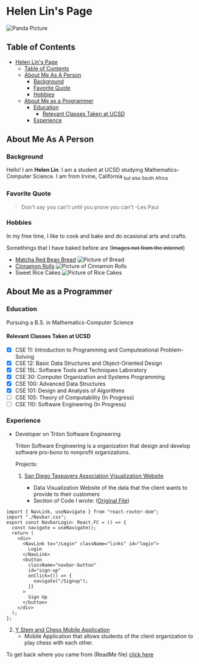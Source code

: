 # Helen Lin's Page
![Panda Picture](indexPageImages/panda.webp)

## Table of Contents
- [Helen Lin's Page](#helen-lins-page)
  - [Table of Contents](#table-of-contents)
  - [About Me As A Person](#about-me-as-a-person)
    - [Background](#background)
    - [Favorite Quote](#favorite-quote)
    - [Hobbies](#hobbies)
  - [About Me as a Programmer](#about-me-as-a-programmer)
    - [Education](#education)
      - [Relevant Classes Taken at UCSD](#relevant-classes-taken-at-ucsd)
    - [Experience](#experience)

## About Me As A Person
### Background
Hello! I am **Helen Lin**. I am a student at UCSD studying Mathematics-Computer Science. I am from Irvine, California <sub>but also South Africa</sub>

### Favorite Quote
> Don't say you can't until you prove you can't -Les Paul

### Hobbies
In my free time, I like to cook and bake and do ocasional arts and crafts. 

Somethings that I have baked before are (~~Images not from the internet~~)
* [Matcha Red Bean Bread](https://youtu.be/hKtKUd1-6b0)
  ![Picture of Bread](indexPageImages/Matcha%20Bread.jpg)
* [Cinnamon Rolls](https://www.youtube.com/watch?v=HjOqNLDf-Cg)
  ![Picture of Cinnamon Rolls](indexPageImages/Cinnamon%20Roll.jpg)
* Sweet Rice Cakes
  ![Picture of Rice Cakes](indexPageImages/Rice%20Cake.jpg)



## About Me as a Programmer

### Education
Pursuing a B.S. in Mathematics-Computer Science

#### Relevant Classes Taken at UCSD
- [x] CSE 11: Introduction to Programming and Computeational Problem-Solving
- [x] CSE 12: Basic Data Structures and Object-Oriented Design
- [x] CSE 15L: Software Tools and Techniques Laboratory
- [x] CSE 30: Computer Organization and Systems Programming
- [x] CSE 100: Advanced Data Structures
- [x] CSE 101: Design and Analysis of Algorithms
- [ ] CSE 105: Theory of Computability (In Progress)
- [ ] CSE 110: Software Engineering (In Progress)

### Experience
* Developer on Triton Software Engineering

  Triton Software Engineering is a organization that design and develop software pro-bono to nonprofit organizations.
  
  Projects:

  1. [San Diego Taxpayers Association Visualization Website](https://github.com/TritonSE/SDCTA-Data-Visualization-Website)
      
       * Data Visualization Website of the data that the client wants to provide to their customers
       * Section of Code I wrote: ([Original File](https://github.com/TritonSE/SDCTA-Data-Visualization-Website/blob/main/SDCTA/src/components/Navbar/NavbarLogin.tsx))
```
import { NavLink, useNavigate } from "react-router-dom";
import "./Navbar.css";
export const NavbarLogin: React.FC = () => {
  const navigate = useNavigate();
  return (
    <div>
      <NavLink to="/Login" className="links" id="login">
        Login
      </NavLink>
      <button
        className="navbar-button"
        id="sign-up"
        onClick={() => {
          navigate("/Signup");
        }}
      >
        Sign Up
      </button>
    </div>
  );
};
```
  2. [Y Stem and Chess Mobile Application](https://github.com/TritonSE/YSC-Mobile-Application)
       * Mobile Application that allows students of the client organization to play chess with each other. 

To get back where you came from (ReadMe file) [click here](README.md)
